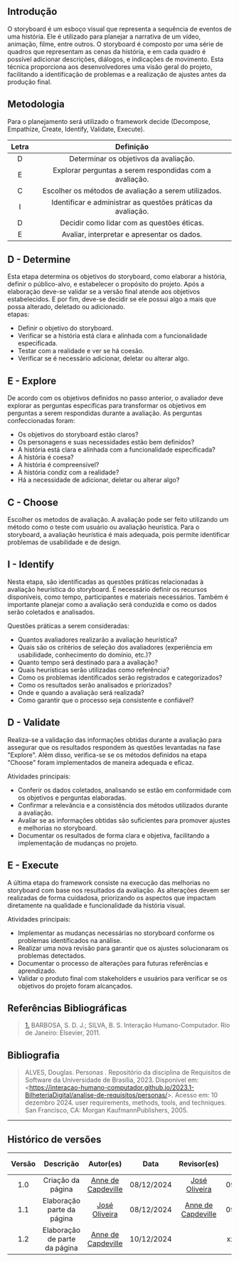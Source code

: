 ## Introdução
O storyboard é um esboço visual que representa a sequência de eventos de uma história. Ele é utilizado para planejar a narrativa de um vídeo, animação, filme, entre outros. O storyboard é composto por uma série de quadros que representam as cenas da história, e em cada quadro é possível adicionar descrições, diálogos, e indicações de movimento. Esta técnica proporciona aos desenvolvedores uma visão geral do projeto, facilitando a identificação de problemas e a realização de ajustes antes da produção final.

## Metodologia
Para o planejamento será utilizado o framework decide (Decompose, Empathize, Create, Identify, Validate, Execute).

| Letra |                          Definição                           |
| :---: | :----------------------------------------------------------: |
|   D   |            Determinar os objetivos da avaliação.             |
|   E   |   Explorar perguntas a serem respondidas com a avaliação.    |
|   C   |     Escolher os métodos de avaliação a serem utilizados.     |
|   I   | Identificar e administrar as questões práticas da avaliação. |
|   D   |          Decidir como lidar com as questões éticas.          |
|   E   |          Avaliar, interpretar e apresentar os dados.         |


## D - Determine
Esta etapa determina os objetivos do storyboard, como elaborar a história, definir o público-alvo, e estabelecer o propósito do projeto. Após a elaboraçào deve-se validar se a versão final atende aos objetivos estabelecidos. E por fim, deve-se decidir se ele possui algo a mais que possa alterado, deletado ou adicionado.
<br>
etapas:<br>
- Definir o objetivo do storyboard.<br>
- Verificar se a história está clara e alinhada com a funcionalidade especificada.<br>
- Testar com a realidade e ver se há coesão.<br>
- Verificar se é necessário adicionar, deletar ou alterar algo.<br>

## E - Explore
De acordo com os objetivos definidos no passo anterior, o avaliador deve explorar as perguntas específicas para transformar os objetivos em perguntas a serem respondidas durante a avaliação. As perguntas confeccionadas foram:<br>
- Os objetivos do storyboard estão claros?<br>
- Os personagens e suas necessidades estão bem definidos?<br>
- A história está clara e alinhada com a funcionalidade especificada?<br>
- A história é coesa?<br>
- A história é compreensível?<br>
- A história condiz com a realidade?<br>
- Há a necessidade de adicionar, deletar ou alterar algo?<br>

## C - Choose
Escolher os metodos de avaliação. A avaliação pode ser feito utilizando um método como o teste com usuário ou avaliação heurística. Para o storyboard, a avaliação heurística é mais adequada, pois permite identificar problemas de usabilidade e de design.

## I - Identify
Nesta etapa, são identificadas as questões práticas relacionadas à avaliação heurística do storyboard. É necessário definir os recursos disponíveis, como tempo, participantes e materiais necessários. Também é importante planejar como a avaliação será conduzida e como os dados serão coletados e analisados.

Questões práticas a serem consideradas:

- Quantos avaliadores realizarão a avaliação heurística?
- Quais são os critérios de seleção dos avaliadores (experiência em usabilidade, conhecimento do domínio, etc.)?
- Quanto tempo será destinado para a avaliação?
- Quais heurísticas serão utilizadas como referência?
- Como os problemas identificados serão registrados e categorizados?
- Como os resultados serão analisados e priorizados?
- Onde e quando a avaliação será realizada?
- Como garantir que o processo seja consistente e confiável?

## D - Validate
Realiza-se a validação das informações obtidas durante a avaliação para assegurar que os resultados respondem às questões levantadas na fase "Explore". Além disso, verifica-se se os métodos definidos na etapa "Choose" foram implementados de maneira adequada e eficaz.

Atividades principais:

- Conferir os dados coletados, analisando se estão em conformidade com os objetivos e perguntas elaboradas.
- Confirmar a relevância e a consistência dos métodos utilizados durante a avaliação.
- Avaliar se as informações obtidas são suficientes para promover ajustes e melhorias no storyboard.
- Documentar os resultados de forma clara e objetiva, facilitando a implementação de mudanças no projeto.

## E - Execute
A última etapa do framework consiste na execução das melhorias no storyboard com base nos resultados da avaliação. As alterações devem ser realizadas de forma cuidadosa, priorizando os aspectos que impactam diretamente na qualidade e funcionalidade da história visual.

Atividades principais:

- Implementar as mudanças necessárias no storyboard conforme os problemas identificados na análise.
- Realizar uma nova revisão para garantir que os ajustes solucionaram os problemas detectados.
- Documentar o processo de alterações para futuras referências e aprendizado.
- Validar o produto final com stakeholders e usuários para verificar se os objetivos do projeto foram alcançados.

## Referências Bibliográficas

> <a id="REF1" href="#anchor_1">1.</a> BARBOSA, S. D. J.; SILVA, B. S. Interação Humano-Computador. Rio de Janeiro: Elsevier, 2011.  


## Bibliografia

> ALVES, Douglas. Personas . Repositório da disciplina de Requisitos de Software da Universidade de Brasília, 2023. Disponível em: <<https://interacao-humano-computador.github.io/2023.1-BilheteriaDigital/analise-de-requisitos/personas/>>. Acesso em: 10 dezembro 2024.
 user requirements, methods, tools, and techniques. San Francisco, CA: Morgan KaufmannPublishers, 2005.

---

## Histórico de versões


| Versão |     Descrição      |                     Autor(es)                     |    Data    |                     Revisor(es)                     | Data de revisão |
| :----: | :----------------: | :-----------------------------------------------: | :--------: | :-------------------------------------------------: | :-------------: |
|  1.0   | Criação da página | [Anne de Capdeville](https://github.com/nanecapde) | 08/12/2024 | [José Oliveira](https://github.com/Jose1277) |  09/12/2024   |
|  1.1   | Elaboração parte da página | [José Oliveira](https://github.com/Jose1277) | 08/12/2024 | [Anne de Capdeville](https://github.com/nanecapde) |  09/12/2024   |
|  1.2   | Elaboração de parte da página | [Anne de Capdeville](https://github.com/nanecapde) | 10/12/2024 |  |  xx/12/2024   |